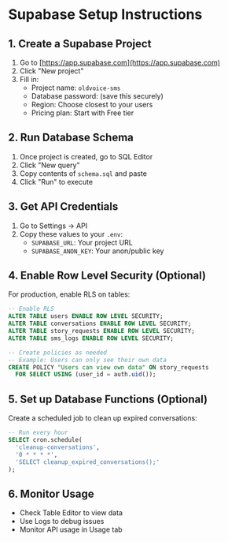 # Supabase Setup Instructions

## 1. Create a Supabase Project

1. Go to [https://app.supabase.com](https://app.supabase.com)
2. Click "New project"
3. Fill in:
   - Project name: `oldvoice-sms`
   - Database password: (save this securely)
   - Region: Choose closest to your users
   - Pricing plan: Start with Free tier

## 2. Run Database Schema

1. Once project is created, go to SQL Editor
2. Click "New query"
3. Copy contents of `schema.sql` and paste
4. Click "Run" to execute

## 3. Get API Credentials

1. Go to Settings → API
2. Copy these values to your `.env`:
   - `SUPABASE_URL`: Your project URL
   - `SUPABASE_ANON_KEY`: Your anon/public key

## 4. Enable Row Level Security (Optional)

For production, enable RLS on tables:

```sql
-- Enable RLS
ALTER TABLE users ENABLE ROW LEVEL SECURITY;
ALTER TABLE conversations ENABLE ROW LEVEL SECURITY;
ALTER TABLE story_requests ENABLE ROW LEVEL SECURITY;
ALTER TABLE sms_logs ENABLE ROW LEVEL SECURITY;

-- Create policies as needed
-- Example: Users can only see their own data
CREATE POLICY "Users can view own data" ON story_requests
  FOR SELECT USING (user_id = auth.uid());
```

## 5. Set up Database Functions (Optional)

Create a scheduled job to clean up expired conversations:

```sql
-- Run every hour
SELECT cron.schedule(
  'cleanup-conversations',
  '0 * * * *',
  'SELECT cleanup_expired_conversations();'
);
```

## 6. Monitor Usage

- Check Table Editor to view data
- Use Logs to debug issues
- Monitor API usage in Usage tab